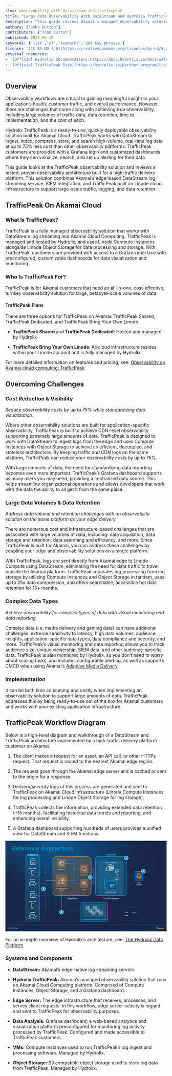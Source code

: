 ```yaml
---
slug: observability-with-datastream-and-trafficpeak
title: "Large Data Observability With DataStream and Hydrolix TrafficPeak"
description: "This guide reviews Akamai's managed observability solution, Hydrolix TrafficPeak, including product features, how TrafficPeak overcomes observability challenges, and a proven implementation architecture."
authors: ["John Dutton"]
contributors: ["John Dutton"]
published: 2024-06-10
keywords: ['list','of','keywords','and key phrases']
license: '[CC BY-ND 4.0](https://creativecommons.org/licenses/by-nd/4.0)'
external_resources:
- '[Official Hydrolix Documentation](https://docs.hydrolix.io/docs/welcome)'
- '[Official TrafficPeak Site](https://hydrolix.io/partner-program/trafficpeak/)'
---
```


## Overview

Observability workflows are critical to gaining meaningful insight to your application’s health, customer traffic, and overall performance. However, there are challenges that come along with achieving true observability, including large volumes of traffic data, data retention, time to implementation, and the cost of each.

Hydrolix TrafficPeak is a ready-to-use, quickly deployable observability solution built for Akamai Cloud. TrafficPeak works with DataStream to ingest, index, compress, store, and search high-volume, real-time log data at up to 75% less cost than other observability platforms. TrafficPeak customers are provided with a Grafana login and customized dashboards where they can visualize, search, and set up alerting for their data.

This guide looks at the TrafficPeak observability solution and reviews a tested, proven observability architecture built for a high-traffic delivery platform. This solution combines Akamai’s edge-based DataStream log streaming service, SIEM integration, and TrafficPeak built on Linode cloud infrastructure to support large-scale traffic, logging, and data retention.

## TrafficPeak On Akamai Cloud

### What Is TrafficPeak?

TrafficPeak is a fully managed observability solution that works with DataStream log streaming and Akamai Cloud Computing. TrafficPeak is managed and hosted by Hydrolix, and uses Linode Compute Instances alongside Linode Object Storage for data processing and storage. With TrafficPeak, customers are provided with access to a Grafana interface with preconfigured, customizable dashboards for data visualization and monitoring.

### Who Is TrafficPeak For?

TrafficPeak is for Akamai customers that need an all-in-one, cost-effective, turnkey observability solution for large, petabyte-scale volumes of data.

#### TrafficPeak Plans

There are three options for TrafficPeak on Akamai: TrafficPeak Shared, TrafficPeak Dedicated, and TrafficPeak Bring Your Own Linode

-  **TrafficPeak Shared** and **TrafficPeak Dedicated**: Hosted and managed by Hydrolix.

-  **TrafficPeak Bring Your Own Linode**: All cloud infrastructure resides within your Linode account and is fully managed by Hydrolix.

For more detailed information on features and pricing, see: [Observability on Akamai cloud computing: TrafficPeak](https://hydrolix.io/partner-program/trafficpeak/)

## Overcoming Challenges

### Cost Reduction & Visibility

*Reduce observability costs by up to 75% while standardizing data visualization.*

Where other observability solutions are built for application-specific observability, TrafficPeak is built to achieve CDN-level observability supporting extremely large amounts of data. TrafficPeak is designed to work with DataStream to ingest logs from the edge and uses Compute Instances with Object Storage to achieve an efficient, decoupled, and stateless architecture. By keeping traffic and CDN logs on the same platform, TrafficPeak can reduce your observability costs by up to 75%.

With large amounts of data, the need for standardizing data reporting becomes even more important. TrafficPeak’s Grafana dashboard supports as many users you may need, providing a centralized data source. This helps streamline organizational operations and allows developers that work with the data the ability to all get it from the same place.

### Large Data Volumes & Data Retention

*Address data volume and retention challenges with an observability solution on the same platform as your edge delivery.*

There are numerous cost and infrastructure-based challenges that are associated with large volumes of data, including: data acquisition, data storage and retention, data searching and efficiency, and more. Since TrafficPeak is built for Akamai, you can address these challenges by coupling your edge and observability solutions on a single platform.

With TrafficPeak, logs are sent directly from Akamai edge to Linode Compute using DataStream, eliminating the need for data traffic to travel outside the Akamai platform. TrafficPeak separates log processing from log storage by utilizing Compute Instances and Object Storage in tandem, uses up to 25x data compression, and offers searchable, accessible hot data retention for 15+ months.

### Complex Data Types

*Achieve observability for complex types of data with visual monitoring and data reporting.*

Complex data (i.e. media delivery and gaming data) can have additional challenges: extreme sensitivity to latency, high data volumes, audience insights, application-specific data types, data compliance and security, and more. TrafficPeak’s visual monitoring and data reporting allows you to track audience size, unique viewership, SIEM data, and other audience-specific data. TrafficPeak is also monitored by Hydrolix, so you don’t need to worry about scaling tasks, and includes configurable alerting, as well as supports CMCD when using Akamai’s [Adaptive Media Delivery](https://www.akamai.com/products/adaptive-media-delivery).

### Implementation

It can be both time consuming and costly when implementing an observability solution to support large amounts of data. TrafficPeak addresses this by being ready-to-use out of the box for Akamai customers and works with your existing application infrastructure.

## TrafficPeak Workflow Diagram

Below is a high-level diagram and walkthrough of a DataStream and TrafficPeak architecture implemented by a high-traffic delivery platform customer on Akamai.

1.  The client makes a request for an asset, an API call, or other HTTPs request. That request is routed to the nearest Akamai edge region.

1.  The request goes through the Akamai edge server and is cached or sent to the origin for a response.

1.  Delivery/security logs of this process are generated and sent to TrafficPeak on Akamai Cloud infrastructure (Linode Compute Instances for log processing and Linode Object Storage for log storage).

1.  TrafficPeak collects the information, providing extended data retention (+15 months), facilitating historical data trends and reporting, and enhancing overall visibility.

1.  A Grafana dashboard supporting hundreds of users provides a unified view for DataStream and SIEM functions.

![DataStream With TrafficPeak Diagram](DataStream-With-TrafficPeak-Diagram.png)

For an in-depth overview of Hydrolix’s architecture, see: [The Hydrolix Data Platform](https://docs.hydrolix.io/docs/platform-overview)

### Systems and Components

-   **DataStream:** Akamai’s edge-native log streaming service.

-   **Hydrolix TrafficPeak:** Akamai’s managed observability solution that runs on Akamai Cloud Computing platform. Comprised of Compute Instances, Object Storage, and a Grafana dashboard.

-   **Edge Server:** The edge infrastructure that receives, processes, and serves client requests. In this workflow, edge server activity is logged and sent to TrafficPeak for observability purposes.

-   **Data Analysis:** Grafana dashboard; a web-based analytics and visualization platform preconfigured for monitoring log activity processed by TrafficPeak. Configured and made accessible to TrafficPeak customers.

-   **VMs:** Compute Instances used to run TrafficPeak’s log ingest and processing software. Managed by Hydrolix.

-   **Object Storage:** S3 compatible object storage used to store log data from TrafficPeak. Managed by Hydrolix.